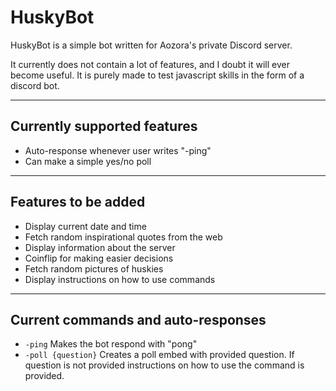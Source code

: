 # HuskyBot

HuskyBot is a simple bot written for Aozora's private Discord server. 

It currently does not contain a lot of features, and I doubt it will ever become useful. It is purely made to test
javascript skills in the form of a discord bot.

----------

## Currently supported features
- Auto-response whenever user writes "-ping"
- Can make a simple yes/no poll

----------

## Features to be added
- Display current date and time
- Fetch random inspirational quotes from the web
- Display information about the server
- Coinflip for making easier decisions
- Fetch random pictures of huskies
- Display instructions on how to use commands

----------

## Current commands and auto-responses

- `-ping` Makes the bot respond with "pong"
- `-poll {question}` Creates a poll embed with provided question. If question is not provided instructions on how to use the command is provided.
